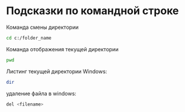# Подсказки по командной строке

Команда смены директории
```sh
cd c:/folder_name
```

Команда отображения текущей директории
```sh
pwd
```
Листинг текущей директории Windows:
```sh
dir
```

удаление файла в windows:
```sh
del <filename>
```
